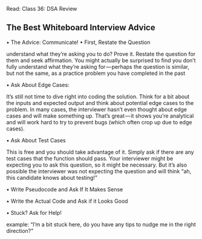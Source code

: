 Read: Class 36: DSA Review 



## The Best Whiteboard Interview Advice
• The Advice: Communicate!
• First, Restate the Question

 understand what they’re asking you to do? Prove it. Restate the question for them and seek affirmation. You might actually be surprised to find you don’t fully understand what they’re asking for — perhaps the question is similar,
 but not the same, as a practice problem you have completed in the past
 
 • Ask About Edge Cases:
 
 It’s still not time to dive right into coding the solution. Think for a bit about the inputs and expected output and think about potential edge cases to the problem.
In many cases, the interviewer hasn’t even thought about edge cases and will make something up. That’s great — it shows you’re analytical and will work hard to try to prevent bugs (which often crop up due to edge cases).

• Ask About Test Cases

This is free and you should take advantage of it. Simply ask if there are any test cases that the function should pass. Your interviewer might be expecting you to ask this question, so it might be necessary. But it’s also possible the interviewer was not expecting the question and will think “ah, this candidate knows about testing!”

• Write Pseudocode and Ask If It Makes Sense

• Write the Actual Code and Ask if it Looks Good

• Stuck? Ask for Help!

example:
“I’m a bit stuck here, do you have any tips to nudge me in the right direction?”



